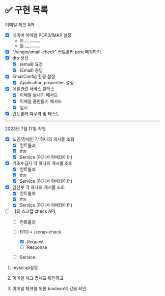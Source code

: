 # ✅ 구현 목록

이메일 체크 API

- [x] 네이버 이메일 POP3/IMAP 설정
  - [x] <img src="/Users/seungchan/Library/Application Support/typora-user-images/image-20230717150847356.png" alt="image-20230717150847356" style="zoom:25%;" />
  - [x] <img src="/Users/seungchan/Library/Application Support/typora-user-images/image-20230717150943160.png" alt="image-20230717150943160" style="zoom:25%;" />
- [x] "/singin/email-check" 컨트롤러 post 메핑하기.
- [x] dto 생성 
  - [x] (email) 요청
  - [x] (Email) 응답
- [x] EmailConfig 환경 설정
  - [x] Application.properties 설정
- [x] 메일관련 서비스 클래스
  - [x] 이메일 보내기 메서드
  - [x] 이메일 폼만들기 메서드
  - [x] 임시 
- [x] 컨트롤러 마무리 및 테스트

---

2023년 7월 17일 작업

- [x] 노인/장애인 각 하나의 게시물 조회
  - [x] 컨트롤러
  - [x] dto
  - [x] Service (여기서 야매데이터)
- [x] 기초수급자 각 하나의  게시물 조회
  - [x] 컨트롤러
  - [x] dto
  - [x] Service (여기서 야매데이터)
- [x] 임산부 각 하나의  게시물 조회
  - [x] 컨트롤러
  - [x] dto
  - [x] Service (여기서 야매데이터)
- [ ] 나의 스크랩 check API
  - [ ] 컨트롤러
  - [ ] DTO = /scrap-check
    - [x] Request
    - [ ] Response
  - [ ] Service 





1. myscrap설정

2. 이메일 체크 명세표 확인하고
3. 이메일 체크를 위한 boolean의 값을 확인